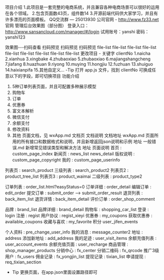 项目介绍
1.此项目是一套完整的电商系统，并且兼容各种电商场景可以很好的运用在各个领域。
2.包含页面数43页，组件数14
3.开源前端代码供大家学习，并且有许多漂亮的页面模板。
QQ交流群 — 25013930
公司官网 - http://www.fz33.net 官网
管理后台效果图（部分图）
登录入口：http://www.sansancloud.com/manager/#/login	试用账号：yanshi 密码：yanshi123




效果图---扫码查看
扫码预览	扫码预览	扫码预览
file-list	file-list	file-list
file-list	file-list	file-list
file-list	file-list	file-list
更改项目 - 关键字 clientNo
1.naicha
2.xianhua
3.xingbake
4.zhubaoxiao
5.zhubaoxiao
6.majiangshangcheng
7.jiafang
8.huazhuan
9.riyong
10.muying
11.hongjiu
12.fuzhuan
13.shuiguo
14.haixianpifa
15.其他自定义...
-Tip 打开 app.js 文件，找到 clientNo 可换成任意以下的字段，即可切换项目
功能介绍
1. 5种订单列表页面，并且可配置多种展示模型
2. 购物车
3. 订单
4. 优惠券
5. 富文本解析
6. 微信支付
7. 余额支付
8. 修改资料
9. 其他
页面文档，见 wxApp.md
文档页	文档说明	文档地址
wxApp.md	页面所用的所有接口和数据格式和说明，并且新增返回json说明和示例	地址
一般错误.md	新增常见错误类型和解决方法	地址
页面说明
首页 : custom_page_index
新闻页 : news_list  news_detail
版权说明 : custom_page_copyright
我的 : custom_page_userinfo

列表页 : search_product
三级列表 : search_product2
列表页2 : product_tree_list
列表页3 : product_waimai 
二级列表 : product_type2

订单列表 : order_list.html?easyStatus=0
订单详细 : order_detail
编辑订单 : edit_order
提交订单 : submit_order -->  submit_order_result
退货列表 : back_item_list
退货详情 : back_item_detail
评价订单 : order_shop_comment    

品牌 : brand_list
品牌详细 : brand_detail
购物车 : shopping_car_list
登录 : login
注册 : regist
用户协议 : regist_xieyi
优惠券 : my_coupons
获取优惠券 : available_coupons 
收藏与喜欢 : my_favorite
积分 	user_jifen_events

个人资料 : pre_change_user_info
我的消息 : message_counter2
地址 : address
添加新地址 : add_address
我的足迹 : user_visit_items
余额充值列表 : user_account_events
余额充值页面 : user_recharge
商品管理 : shop_manager_products
分销中心 : fx_center 分销二维码 : fx_qrcode 推广3级用户 : fx_users 佣金记录 : fx_yongjin_list 提现记录 : tixian_list 申请提现 : req_tixian_section

- Tip 更换页面，在app.json里面设置路径即可
